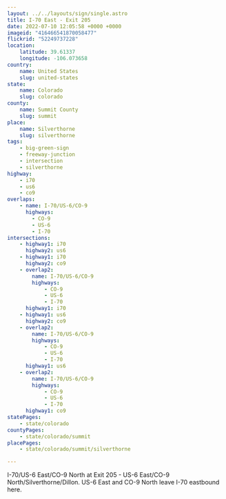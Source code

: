 ```yaml
---
layout: ../../layouts/sign/single.astro
title: I-70 East - Exit 205
date: 2022-07-10 12:05:58 +0000 +0000
imageid: "416466541870058477"
flickrid: "52249737228"
location:
    latitude: 39.61337
    longitude: -106.073658
country:
    name: United States
    slug: united-states
state:
    name: Colorado
    slug: colorado
county:
    name: Summit County
    slug: summit
place:
    name: Silverthorne
    slug: silverthorne
tags:
    - big-green-sign
    - freeway-junction
    - intersection
    - silverthorne
highway:
    - i70
    - us6
    - co9
overlaps:
    - name: I-70/US-6/CO-9
      highways:
        - CO-9
        - US-6
        - I-70
intersections:
    - highway1: i70
      highway2: us6
    - highway1: i70
      highway2: co9
    - overlap2:
        name: I-70/US-6/CO-9
        highways:
            - CO-9
            - US-6
            - I-70
      highway1: i70
    - highway1: us6
      highway2: co9
    - overlap2:
        name: I-70/US-6/CO-9
        highways:
            - CO-9
            - US-6
            - I-70
      highway1: us6
    - overlap2:
        name: I-70/US-6/CO-9
        highways:
            - CO-9
            - US-6
            - I-70
      highway1: co9
statePages:
    - state/colorado
countyPages:
    - state/colorado/summit
placePages:
    - state/colorado/summit/silverthorne

---
```

I-70/US-6 East/CO-9 North at Exit 205 - US-6 East/CO-9 North/Silverthorne/Dillon.  US-6 East and CO-9 North leave I-70 eastbound here.